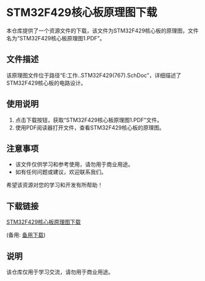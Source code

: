 # STM32F429核心板原理图下载

本仓库提供了一个资源文件的下载，该文件为STM32F429核心板的原理图，文件名为“STM32F429核心板原理图1.PDF”。

## 文件描述

该原理图文件位于路径“E:工作..STM32F429(767).SchDoc”，详细描述了STM32F429核心板的电路设计。

## 使用说明

1. 点击下载按钮，获取“STM32F429核心板原理图1.PDF”文件。
2. 使用PDF阅读器打开文件，查看STM32F429核心板的原理图。

## 注意事项

- 该文件仅供学习和参考使用，请勿用于商业用途。
- 如有任何问题或建议，欢迎联系我们。

希望该资源对您的学习和开发有所帮助！

## 下载链接
[STM32F429核心板原理图下载](https://pan.quark.cn/s/68fd23c0389d) 

(备用: [备用下载](https://pan.baidu.com/s/1oukE1qEWqMM-Q-AfytqM9Q?pwd=1234))

## 说明

该仓库仅用于学习交流，请勿用于商业用途。
